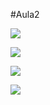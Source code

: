 #Aula2

![](https://media.giphy.com/media/v1.Y2lkPTc5MGI3NjExYmx1MnB1emxmOXBhaXI1d3Z2cGNtc2tnM2p6cDA3NWYydXM1Z3QyYyZlcD12MV9pbnRlcm5hbF9naWZfYnlfaWQmY3Q9Zw/26ufnPajaNPTrBNdK/giphy.gif)

![](https://media.giphy.com/media/v1.Y2lkPTc5MGI3NjExdHU1cm1lb3hkdm94MGU4NHZwc3ZyMHE1NW4xY2QxaDAxa3Rya3plOCZlcD12MV9pbnRlcm5hbF9naWZfYnlfaWQmY3Q9Zw/l4Jz8yWBoZvL3LDlS/giphy.gif)

![](https://media.giphy.com/media/v1.Y2lkPTc5MGI3NjExanp0cXJweGl5dXI3YWxwaDJhZTg4MGY2c2tqM2p6Ynp5NDJvN2J6ZCZlcD12MV9pbnRlcm5hbF9naWZfYnlfaWQmY3Q9Zw/l41YkMQLyh0MKX81q/giphy.gif)

![](https://media.giphy.com/media/v1.Y2lkPTc5MGI3NjExMnlrczRxYjVzbzVveTAxZWVxaDZlOGt4NzJvendrb3FzdGUwNHFlNiZlcD12MV9pbnRlcm5hbF9naWZfYnlfaWQmY3Q9Zw/tZveKh89mDS6I/giphy.gif)
